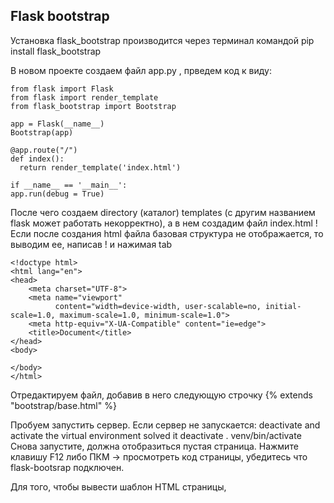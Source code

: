 ## Flask bootstrap

Установка flask_bootstrap производится через терминал командой pip install flask_bootstrap
 
В новом проекте создаем файл app.py , прведем код к виду:
```
from flask import Flask
from flask import render_template
from flask_bootstrap import Bootstrap

app = Flask(__name__)
Bootstrap(app)

@app.route("/")
def index():
  return render_template('index.html')
  
if __name__ == '__main__':
app.run(debug = True)
```
 
После чего создаем directory (каталог) templates (с другим названием flask может работать некорректно), а в нем создадим файл index.html
! Если после создания html файла базовая структура не отображается, то выводим ее, написав ! и нажимая tab
```
<!doctype html>
<html lang="en">
<head>
    <meta charset="UTF-8">
    <meta name="viewport"
          content="width=device-width, user-scalable=no, initial-scale=1.0, maximum-scale=1.0, minimum-scale=1.0">
    <meta http-equiv="X-UA-Compatible" content="ie=edge">
    <title>Document</title>
</head>
<body>

</body>
</html>
```
Отредактируем файл, добавив в него следующую строчку {% extends "bootstrap/base.html" %}

Пробуем запустить сервер. Если сервер не запускается:
deactivate and activate the virtual environment solved it
deactivate . venv/bin/activate
Снова запустите, должна отобразиться пустая страница. Нажмите клавишу F12 либо ПКМ -> просмотреть код страницы, убедитесь что flask-bootsrap подключен.

Для того, чтобы вывести шаблон HTML страницы, 
